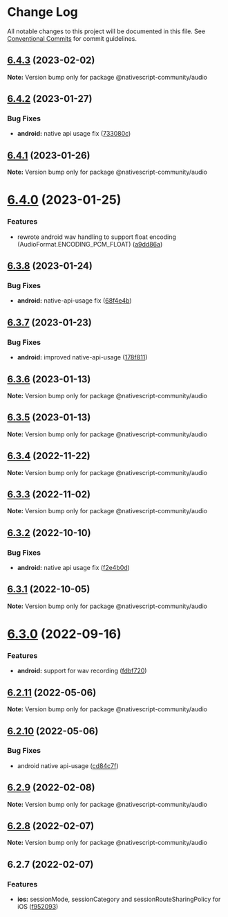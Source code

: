 # Change Log

All notable changes to this project will be documented in this file.
See [Conventional Commits](https://conventionalcommits.org) for commit guidelines.

## [6.4.3](https://github.com/nativescript-community/audio/compare/v6.4.2...v6.4.3) (2023-02-02)

**Note:** Version bump only for package @nativescript-community/audio





## [6.4.2](https://github.com/nativescript-community/audio/compare/v6.4.1...v6.4.2) (2023-01-27)


### Bug Fixes

* **android:** native api usage fix ([733080c](https://github.com/nativescript-community/audio/commit/733080cc333cad5fdae909a35b965f215ce9a879))





## [6.4.1](https://github.com/nativescript-community/audio/compare/v6.4.0...v6.4.1) (2023-01-26)

**Note:** Version bump only for package @nativescript-community/audio





# [6.4.0](https://github.com/nativescript-community/audio/compare/v6.3.8...v6.4.0) (2023-01-25)


### Features

* rewrote android wav handling to support float encoding (AudioFormat.ENCODING_PCM_FLOAT) ([a9dd86a](https://github.com/nativescript-community/audio/commit/a9dd86a0fa9e8cf87a04dfcf47eea60c0e54a07e))





## [6.3.8](https://github.com/nativescript-community/audio/compare/v6.3.7...v6.3.8) (2023-01-24)


### Bug Fixes

* **android:** native-api-usage fix ([68f4e4b](https://github.com/nativescript-community/audio/commit/68f4e4bb44698c3d5fa674eaef6c6be1deb05d2a))





## [6.3.7](https://github.com/nativescript-community/audio/compare/v6.3.6...v6.3.7) (2023-01-23)


### Bug Fixes

* **android:** improved native-api-usage ([178f811](https://github.com/nativescript-community/audio/commit/178f81122895e2c26fa1b12fd2d73c03970816e5))





## [6.3.6](https://github.com/nativescript-community/audio/compare/v6.3.5...v6.3.6) (2023-01-13)

**Note:** Version bump only for package @nativescript-community/audio





## [6.3.5](https://github.com/nativescript-community/audio/compare/v6.3.4...v6.3.5) (2023-01-13)

**Note:** Version bump only for package @nativescript-community/audio





## [6.3.4](https://github.com/nativescript-community/audio/compare/v6.3.3...v6.3.4) (2022-11-22)

**Note:** Version bump only for package @nativescript-community/audio





## [6.3.3](https://github.com/nativescript-community/audio/compare/v6.3.2...v6.3.3) (2022-11-02)

**Note:** Version bump only for package @nativescript-community/audio





## [6.3.2](https://github.com/nativescript-community/audio/compare/v6.3.1...v6.3.2) (2022-10-10)


### Bug Fixes

* **android:** native api usage fix ([f2e4b0d](https://github.com/nativescript-community/audio/commit/f2e4b0deec63f3623125c44be7d3b64826c2acd1))





## [6.3.1](https://github.com/nativescript-community/audio/compare/v6.3.0...v6.3.1) (2022-10-05)

**Note:** Version bump only for package @nativescript-community/audio





# [6.3.0](https://github.com/nativescript-community/audio/compare/v6.2.11...v6.3.0) (2022-09-16)


### Features

* **android:** support for wav recording ([fdbf720](https://github.com/nativescript-community/audio/commit/fdbf72075fe82f9705ace173042cc656eb097308))





## [6.2.11](https://github.com/nativescript-community/audio/compare/v6.2.10...v6.2.11) (2022-05-06)

**Note:** Version bump only for package @nativescript-community/audio





## [6.2.10](https://github.com/nativescript-community/audio/compare/v6.2.9...v6.2.10) (2022-05-06)


### Bug Fixes

* android native api-usage ([cd84c7f](https://github.com/nativescript-community/audio/commit/cd84c7f4d6b2f1d72de730b712611c50b293d311))





## [6.2.9](https://github.com/nativescript-community/audio/compare/v6.2.8...v6.2.9) (2022-02-08)

**Note:** Version bump only for package @nativescript-community/audio





## [6.2.8](https://github.com/nativescript-community/audio/compare/v6.2.7...v6.2.8) (2022-02-07)

**Note:** Version bump only for package @nativescript-community/audio





## 6.2.7 (2022-02-07)


### Features

* **ios:** sessionMode, sessionCategory and sessionRouteSharingPolicy for iOS ([f952093](https://github.com/nativescript-community/audio/commit/f9520934be29667941adb23a908e3b8c5576899c))
